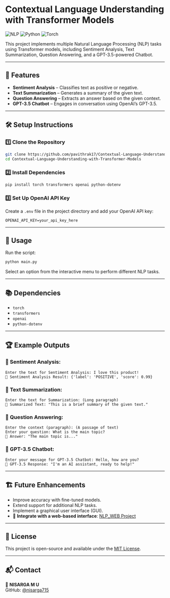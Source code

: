 # Contextual Language Understanding with Transformer Models

![NLP](https://img.shields.io/badge/NLP-Transformers-blue.svg)
![Python](https://img.shields.io/badge/Python-3.8%2B-green.svg)
![Torch](https://img.shields.io/badge/PyTorch-DeepLearning-red.svg)

This project implements multiple Natural Language Processing (NLP) tasks using Transformer models, including Sentiment Analysis, Text Summarization, Question Answering, and a GPT-3.5-powered Chatbot.

---

## 🚀 Features

- **Sentiment Analysis** – Classifies text as positive or negative.
- **Text Summarization** – Generates a summary of the given text.
- **Question Answering** – Extracts an answer based on the given context.
- **GPT-3.5 Chatbot** – Engages in conversation using OpenAI’s GPT-3.5.

---

## 🛠️ Setup Instructions

### 1️⃣ Clone the Repository
```bash
git clone https://github.com/pavithrak17/Contextual-Language-Understanding-with-Transformer-Models.git
cd Contextual-Language-Understanding-with-Transformer-Models
```

### 2️⃣ Install Dependencies
```bash
pip install torch transformers openai python-dotenv
```

### 3️⃣ Set Up OpenAI API Key  
Create a `.env` file in the project directory and add your OpenAI API key:
```
OPENAI_API_KEY=your_api_key_here
```

---

## 📌 Usage

Run the script:
```bash
python main.py
```

Select an option from the interactive menu to perform different NLP tasks.

---

## 📚 Dependencies

- `torch`
- `transformers`
- `openai`
- `python-dotenv`

---

## 🏆 Example Outputs

### 🔹 Sentiment Analysis:
```
Enter the text for Sentiment Analysis: I love this product!
📝 Sentiment Analysis Result: {'label': 'POSITIVE', 'score': 0.99}
```

### 🔹 Text Summarization:
```
Enter the text for Summarization: (Long paragraph)
📝 Summarized Text: "This is a brief summary of the given text."
```

### 🔹 Question Answering:
```
Enter the context (paragraph): (A passage of text)
Enter your question: What is the main topic?
📝 Answer: "The main topic is..."
```

### 🔹 GPT-3.5 Chatbot:
```
Enter your message for GPT-3.5 Chatbot: Hello, how are you?
🤖 GPT-3.5 Response: "I'm an AI assistant, ready to help!"
```

---

## 🏗️ Future Enhancements
- Improve accuracy with fine-tuned models.
- Extend support for additional NLP tasks.
- Implement a graphical user interface (GUI).
- 🔗 **Integrate with a web-based interface**: [NLP_WEB Project](https://github.com/nisarga715/NLP__WEB)  
---

## 📜 License

This project is open-source and available under the [MIT License](LICENSE).

---

## 📬 Contact

📧 **NISARGA M U**  
GitHub: [@nisarga715](https://github.com/nisarga715)  

